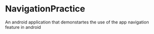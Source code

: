 # NavigationPractice
An android application that demonstartes the use of the app navigation feature in android
